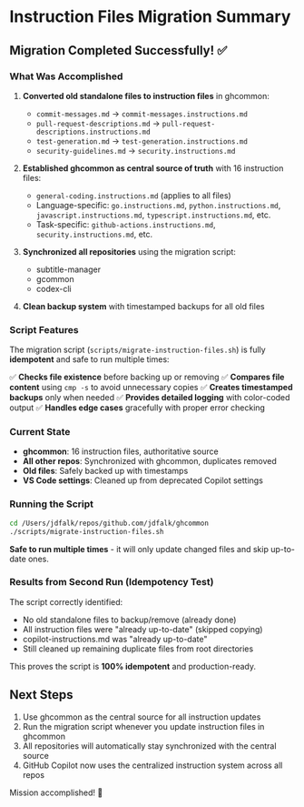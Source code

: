 # Instruction Files Migration Summary

<!-- file: MIGRATION_SUMMARY.md -->
<!-- version: 1.0.0 -->
<!-- guid: mig-summ-1234-5678-9abc-def012345678 -->

## Migration Completed Successfully! ✅

### What Was Accomplished

1. **Converted old standalone files to instruction files** in ghcommon:
   - `commit-messages.md` → `commit-messages.instructions.md`
   - `pull-request-descriptions.md` → `pull-request-descriptions.instructions.md`
   - `test-generation.md` → `test-generation.instructions.md`
   - `security-guidelines.md` → `security.instructions.md`

2. **Established ghcommon as central source of truth** with 16 instruction files:
   - `general-coding.instructions.md` (applies to all files)
   - Language-specific: `go.instructions.md`, `python.instructions.md`, `javascript.instructions.md`, `typescript.instructions.md`, etc.
   - Task-specific: `github-actions.instructions.md`, `security.instructions.md`, etc.

3. **Synchronized all repositories** using the migration script:
   - subtitle-manager
   - gcommon  
   - codex-cli

4. **Clean backup system** with timestamped backups for all old files

### Script Features

The migration script (`scripts/migrate-instruction-files.sh`) is fully **idempotent** and safe to run multiple times:

✅ **Checks file existence** before backing up or removing
✅ **Compares file content** using `cmp -s` to avoid unnecessary copies
✅ **Creates timestamped backups** only when needed
✅ **Provides detailed logging** with color-coded output
✅ **Handles edge cases** gracefully with proper error checking

### Current State

- **ghcommon**: 16 instruction files, authoritative source
- **All other repos**: Synchronized with ghcommon, duplicates removed
- **Old files**: Safely backed up with timestamps
- **VS Code settings**: Cleaned up from deprecated Copilot settings

### Running the Script

```bash
cd /Users/jdfalk/repos/github.com/jdfalk/ghcommon
./scripts/migrate-instruction-files.sh
```

**Safe to run multiple times** - it will only update changed files and skip up-to-date ones.

### Results from Second Run (Idempotency Test)

The script correctly identified:
- No old standalone files to backup/remove (already done)
- All instruction files were "already up-to-date" (skipped copying)
- copilot-instructions.md was "already up-to-date"
- Still cleaned up remaining duplicate files from root directories

This proves the script is **100% idempotent** and production-ready.

## Next Steps

1. Use ghcommon as the central source for all instruction updates
2. Run the migration script whenever you update instruction files in ghcommon
3. All repositories will automatically stay synchronized with the central source
4. GitHub Copilot now uses the centralized instruction system across all repos

Mission accomplished! 🚀

